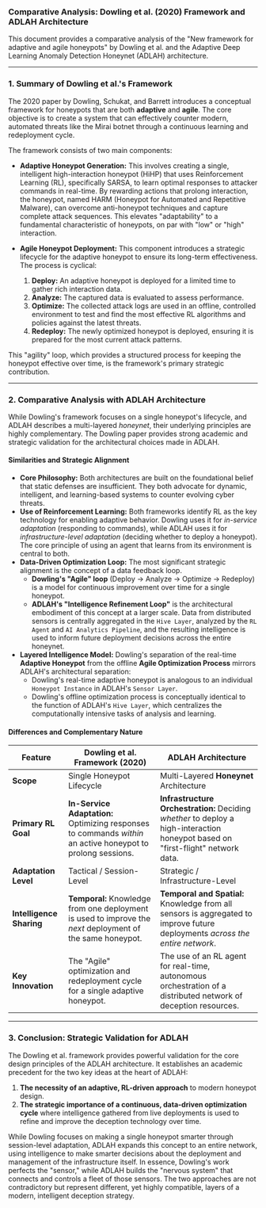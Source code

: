 ### Comparative Analysis: Dowling et al. (2020) Framework and ADLAH Architecture

This document provides a comparative analysis of the "New framework for adaptive and agile honeypots" by Dowling et al. and the Adaptive Deep Learning Anomaly Detection Honeynet (ADLAH) architecture.

---

### 1. Summary of Dowling et al.'s Framework

The 2020 paper by Dowling, Schukat, and Barrett introduces a conceptual framework for honeypots that are both **adaptive** and **agile**. The core objective is to create a system that can effectively counter modern, automated threats like the Mirai botnet through a continuous learning and redeployment cycle.

The framework consists of two main components:

*   **Adaptive Honeypot Generation:** This involves creating a single, intelligent high-interaction honeypot (HiHP) that uses Reinforcement Learning (RL), specifically SARSA, to learn optimal responses to attacker commands in real-time. By rewarding actions that prolong interaction, the honeypot, named HARM (Honeypot for Automated and Repetitive Malware), can overcome anti-honeypot techniques and capture complete attack sequences. This elevates "adaptability" to a fundamental characteristic of honeypots, on par with "low" or "high" interaction.

*   **Agile Honeypot Deployment:** This component introduces a strategic lifecycle for the adaptive honeypot to ensure its long-term effectiveness. The process is cyclical:
    1.  **Deploy:** An adaptive honeypot is deployed for a limited time to gather rich interaction data.
    2.  **Analyze:** The captured data is evaluated to assess performance.
    3.  **Optimize:** The collected attack logs are used in an offline, controlled environment to test and find the most effective RL algorithms and policies against the latest threats.
    4.  **Redeploy:** The newly optimized honeypot is deployed, ensuring it is prepared for the most current attack patterns.

This "agility" loop, which provides a structured process for keeping the honeypot effective over time, is the framework's primary strategic contribution.

---

### 2. Comparative Analysis with ADLAH Architecture

While Dowling's framework focuses on a single honeypot's lifecycle, and ADLAH describes a multi-layered *honeynet*, their underlying principles are highly complementary. The Dowling paper provides strong academic and strategic validation for the architectural choices made in ADLAH.

#### **Similarities and Strategic Alignment**

*   **Core Philosophy:** Both architectures are built on the foundational belief that static defenses are insufficient. They both advocate for dynamic, intelligent, and learning-based systems to counter evolving cyber threats.
*   **Use of Reinforcement Learning:** Both frameworks identify RL as the key technology for enabling adaptive behavior. Dowling uses it for *in-service adaptation* (responding to commands), while ADLAH uses it for *infrastructure-level adaptation* (deciding whether to deploy a honeypot). The core principle of using an agent that learns from its environment is central to both.
*   **Data-Driven Optimization Loop:** The most significant strategic alignment is the concept of a data feedback loop.
    *   **Dowling's "Agile" loop** (Deploy -> Analyze -> Optimize -> Redeploy) is a model for continuous improvement over time for a single honeypot.
    *   **ADLAH's "Intelligence Refinement Loop"** is the architectural embodiment of this concept at a larger scale. Data from distributed sensors is centrally aggregated in the `Hive Layer`, analyzed by the `RL Agent` and `AI Analytics Pipeline`, and the resulting intelligence is used to inform future deployment decisions across the entire honeynet.
*   **Layered Intelligence Model:** Dowling's separation of the real-time **Adaptive Honeypot** from the offline **Agile Optimization Process** mirrors ADLAH's architectural separation:
    *   Dowling's real-time adaptive honeypot is analogous to an individual `Honeypot Instance` in ADLAH's `Sensor Layer`.
    *   Dowling's offline optimization process is conceptually identical to the function of ADLAH's `Hive Layer`, which centralizes the computationally intensive tasks of analysis and learning.

#### **Differences and Complementary Nature**

| Feature                 | Dowling et al. Framework (2020)                               | ADLAH Architecture                                           |
| ----------------------- | ------------------------------------------------------------- | ------------------------------------------------------------ |
| **Scope**               | Single Honeypot Lifecycle                                     | Multi-Layered **Honeynet** Architecture                        |
| **Primary RL Goal**     | **In-Service Adaptation:** Optimizing responses to commands *within* an active honeypot to prolong sessions. | **Infrastructure Orchestration:** Deciding *whether* to deploy a high-interaction honeypot based on "first-flight" network data. |
| **Adaptation Level**    | Tactical / Session-Level                                      | Strategic / Infrastructure-Level                               |
| **Intelligence Sharing**  | **Temporal:** Knowledge from one deployment is used to improve the *next* deployment of the same honeypot. | **Temporal and Spatial:** Knowledge from all sensors is aggregated to improve future deployments *across the entire network*. |
| **Key Innovation**      | The "Agile" optimization and redeployment cycle for a single adaptive honeypot. | The use of an RL agent for real-time, autonomous orchestration of a distributed network of deception resources. |

---

### 3. Conclusion: Strategic Validation for ADLAH

The Dowling et al. framework provides powerful validation for the core design principles of the ADLAH architecture. It establishes an academic precedent for the two key ideas at the heart of ADLAH:

1.  **The necessity of an adaptive, RL-driven approach** to modern honeypot design.
2.  **The strategic importance of a continuous, data-driven optimization cycle** where intelligence gathered from live deployments is used to refine and improve the deception technology over time.

While Dowling focuses on making a single honeypot smarter through session-level adaptation, ADLAH expands this concept to an entire network, using intelligence to make smarter decisions about the deployment and management of the infrastructure itself. In essence, Dowling's work perfects the "sensor," while ADLAH builds the "nervous system" that connects and controls a fleet of those sensors. The two approaches are not contradictory but represent different, yet highly compatible, layers of a modern, intelligent deception strategy.
